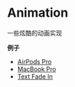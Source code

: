 # Animation

一些炫酷的动画实现

**例子**

- [AirPods Pro](https://985563349.github.io/animation/AirPodsPro)
- [MacBook Pro](https://985563349.github.io/animation/MacBookPro)
- [Text Fade In](https://985563349.github.io/animation/TextFadeIn)
